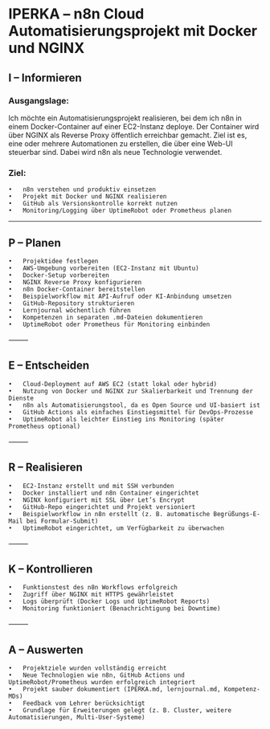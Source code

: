 # IPERKA – n8n Cloud Automatisierungsprojekt mit Docker und NGINX

## I – Informieren

### Ausgangslage:

Ich möchte ein Automatisierungsprojekt realisieren, bei dem ich n8n in einem Docker-Container auf einer EC2-Instanz deploye. Der Container wird über NGINX als Reverse Proxy öffentlich erreichbar gemacht. Ziel ist es, eine oder mehrere Automationen zu erstellen, die über eine Web-UI steuerbar sind. Dabei wird n8n als neue Technologie verwendet.

### Ziel:

	•	n8n verstehen und produktiv einsetzen
	•	Projekt mit Docker und NGINX realisieren
	•	GitHub als Versionskontrolle korrekt nutzen
	•	Monitoring/Logging über UptimeRobot oder Prometheus planen

---

## P – Planen

	•	Projektidee festlegen
	•	AWS-Umgebung vorbereiten (EC2-Instanz mit Ubuntu)
	•	Docker-Setup vorbereiten
	•	NGINX Reverse Proxy konfigurieren
	•	n8n Docker-Container bereitstellen
	•	Beispielworkflow mit API-Aufruf oder KI-Anbindung umsetzen
	•	GitHub-Repository strukturieren
	•	Lernjournal wöchentlich führen
	•	Kompetenzen in separaten .md-Dateien dokumentieren
	•	UptimeRobot oder Prometheus für Monitoring einbinden

⸻

## E – Entscheiden

	•	Cloud-Deployment auf AWS EC2 (statt lokal oder hybrid)
	•	Nutzung von Docker und NGINX zur Skalierbarkeit und Trennung der Dienste
	•	n8n als Automatisierungstool, da es Open Source und UI-basiert ist
	•	GitHub Actions als einfaches Einstiegsmittel für DevOps-Prozesse
	•	UptimeRobot als leichter Einstieg ins Monitoring (später Prometheus optional)

⸻

## R – Realisieren

	•	EC2-Instanz erstellt und mit SSH verbunden
	•	Docker installiert und n8n Container eingerichtet
	•	NGINX konfiguriert mit SSL über Let’s Encrypt
	•	GitHub-Repo eingerichtet und Projekt versioniert
	•	Beispielworkflow in n8n erstellt (z. B. automatische Begrüßungs-E-Mail bei Formular-Submit)
	•	UptimeRobot eingerichtet, um Verfügbarkeit zu überwachen

⸻

 ## K – Kontrollieren
 
	•	Funktionstest des n8n Workflows erfolgreich
	•	Zugriff über NGINX mit HTTPS gewährleistet
	•	Logs überprüft (Docker Logs und UptimeRobot Reports)
	•	Monitoring funktioniert (Benachrichtigung bei Downtime)

⸻

## A – Auswerten

	•	Projektziele wurden vollständig erreicht
	•	Neue Technologien wie n8n, GitHub Actions und UptimeRobot/Prometheus wurden erfolgreich integriert
	•	Projekt sauber dokumentiert (IPERKA.md, lernjournal.md, Kompetenz-MDs)
	•	Feedback vom Lehrer berücksichtigt
	•	Grundlage für Erweiterungen gelegt (z. B. Cluster, weitere Automatisierungen, Multi-User-Systeme)



